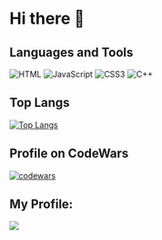 # Hi there 👋

## Languages and Tools
![HTML](https://shields.io./badge/-HTML5-000?style=for-the-badge&logo=HTML5)
![JavaScript](https://shields.io./badge/-JavaScript-000?style=for-the-badge&logo=JavaScript)
![CSS3](https://shields.io./badge/-CSS3-000?style=for-the-badge&logo=CSS3)
![C++](https://shields.io./badge/-C++-000?style=for-the-badge&logo=C%2b%2b)

## Top Langs

[![Top Langs](https://github-readme-stats.vercel.app/api/top-langs/?username=tomasaxuuu&theme=cobalt)](https://github.com/anuraghazra/github-readme-stats)

## Profile on CodeWars
[![codewars](https://www.codewars.com/users/tomasaxuuu/badges/large)](https://www.codewars.com/users/tomasaxuuu)   

## My Profile: 
![](https://github-profile-summary-cards.vercel.app/api/cards/profile-details?username=tomasaxuuu&theme=solarized_dark)
